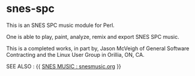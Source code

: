 # snes-spc

This is an SNES SPC music module for Perl.

One is able to play, paint, analyze, remix and export SNES SPC music.

This is a completed works, in part by, Jason McVeigh of General Software Contracting and the Linux User Group in Orillia, ON, CA.

SEE ALSO : {{ [SNES MUSIC : snesmusic.org](http://snesmusic.org) }}
